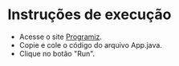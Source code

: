 # Instruções de execução
 - Acesse o site [Programiz](https://www.exemplo.com](https://www.programiz.com/java-programming/online-compiler/)).
 - Copie e cole o código do arquivo App.java.
 - Clique no botão "Run".
